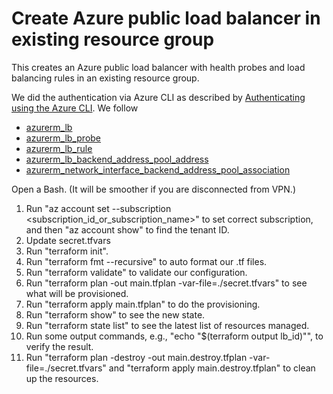 # Create Azure public load balancer in existing resource group

This creates an Azure public load balancer with health probes and load balancing rules in an existing resource group.

We did the authentication via Azure CLI as described by [Authenticating using the Azure CLI](https://registry.terraform.io/providers/hashicorp/azuread/latest/docs/guides/azure_cli). We follow

- [azurerm_lb](https://registry.terraform.io/providers/hashicorp/azurerm/latest/docs/resources/lb)
- [azurerm_lb_probe](https://registry.terraform.io/providers/hashicorp/azurerm/latest/docs/resources/lb_probe)
- [azurerm_lb_rule](https://registry.terraform.io/providers/hashicorp/azurerm/latest/docs/resources/lb_rule)
- [azurerm_lb_backend_address_pool_address](https://registry.terraform.io/providers/hashicorp/azurerm/latest/docs/resources/lb_backend_address_pool_address)
- [azurerm_network_interface_backend_address_pool_association](https://registry.terraform.io/providers/hashicorp/azurerm/latest/docs/resources/network_interface_backend_address_pool_association)

Open a Bash. (It will be smoother if you are disconnected from VPN.)

1. Run "az account set --subscription <subscription_id_or_subscription_name>" to set correct subscription, and then "az account show" to find the tenant ID.
2. Update secret.tfvars
3. Run "terraform init".
4. Run "terraform fmt --recursive" to auto format our .tf files.
5. Run "terraform validate" to validate our configuration.
6. Run "terraform plan -out main.tfplan -var-file=./secret.tfvars" to see what will be provisioned.
7. Run "terraform apply main.tfplan" to do the provisioning.
8. Run "terraform show" to see the new state.
9. Run "terraform state list" to see the latest list of resources managed.
10. Run some output commands, e.g., "echo "$(terraform output lb_id)"", to verify the result.
11. Run "terraform plan -destroy -out main.destroy.tfplan -var-file=./secret.tfvars" and "terraform apply main.destroy.tfplan" to clean up the resources.

